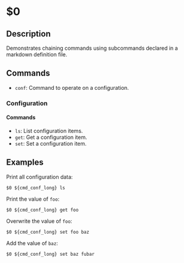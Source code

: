 $0
==

## Description

Demonstrates chaining commands using subcommands declared in a markdown definition file.

## Commands

* `conf`: Command to operate on a configuration.

### Configuration

#### Commands

* `ls`: List configuration items.
* `get`: Get a configuration item.
* `set`: Set a configuration item.

## Examples

Print all configuration data:

```
$0 ${cmd_conf_long} ls
```

Print the value of `foo`:

```
$0 ${cmd_conf_long} get foo
```

Overwrite the value of `foo`:

```
$0 ${cmd_conf_long} set foo baz
```

Add the value of `baz`:

```
$0 ${cmd_conf_long} set baz fubar
```
